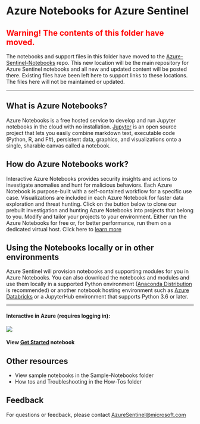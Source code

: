# Azure Notebooks for Azure Sentinel

## <font color="red">Warning! The contents of this folder have moved.</font>

The notebooks and support files in this folder have moved to the
[Azure-Sentinel-Notebooks](https://github.com/Azure/Azure-Sentinel-Notebooks) repo.
This new location will be the main repository for Azure Sentinel notebooks
and all new and updated content will be posted there.
Existing files have been left here to support links to these locations.
The files here will not be maintained or updated.


---

## What is Azure Notebooks?

Azure Notebooks is a free hosted service to develop and run Jupyter notebooks in the cloud with no installation. <a href="https://jupyter.org/">Jupyter</a> is an open source project that lets you easily combine markdown text, executable code (Python, R, and F#), persistent data, graphics, and visualizations onto a single, sharable canvas called a notebook.

## How do Azure Notebooks work?
Interactive Azure Notebooks provides security insights and actions to investigate anomalies and hunt for malicious behaviors. Each Azure Notebook is purpose-built with a self-contained workflow for a specific use case. Visualizations are included in each Azure Notebook for faster data exploration and threat hunting. Click on the button below to clone our prebuilt investigation and hunting Azure Notebooks into projects that belong to you. Modify and tailor your projects to your environment. Either run the Azure Notebooks for free or, for better performance, run them on a dedicated virtual host. Click here to <a href='https://docs.microsoft.com/azure/notebooks/configure-manage-azure-notebooks-projects' target='_blank'>learn more</a>

## Using the Notebooks locally or in other environments
Azure Sentinel will provision notebooks and supporting modules for you in Azure Notebooks. You can also download the notebooks and modules and use them locally in a supported Python environment (<a href="https://www.anaconda.com/distribution/">Anaconda Distribution</a> is recommended) or another notebook hosting environment such as <a href='https://azure.microsoft.com/en-us/services/databricks/' target='_blank'>Azure Databricks</a> or a JupyterHub environment that supports Python 3.6 or later.

<hr>

#### Interactive in Azure (requires logging in):

<a href="https://notebooks.azure.com/import/gh/Azure/Azure-Sentinel"><img src="https://notebooks.azure.com/launch.png" /></a>

#### View [Get Started](https://nbviewer.jupyter.org/github/Azure/Azure-Sentinel/blob/master/Notebooks/Get%20Started.ipynb) notebook

## Other resources
- View sample notebooks in the Sample-Notebooks folder
- How tos and Troubleshooting in the How-Tos folder

## Feedback
For questions or feedback, please contact AzureSentinel@microsoft.com
